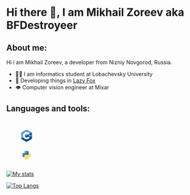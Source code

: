 
# **Hi there 👋, I am Mikhail Zoreev aka BFDestroyeer**

## About me:
Hi i am Mikhail Zoreev, a developer from Nizniy Novgorod, Russia.
* 👨‍🎓 I am informatics student at Lobachevsky University
* 🦊 Developing things in [Lazy Fox](https://github.com/lazyfox-studio)
* 👁 Computer vision engineer at Mixar

## **Languages and tools:**
<code>
    <img height="32" src="https://raw.githubusercontent.com/github/explore/80688e429a7d4ef2fca1e82350fe8e3517d3494d/topics/cpp/cpp.png" alt="C++" style="margin:8px">
    <img height="32" src="https://raw.githubusercontent.com/github/explore/80688e429a7d4ef2fca1e82350fe8e3517d3494d/topics/python/python.png" alt="Python" style="margin:8px">
</code>

[![My stats](https://github-readme-stats.vercel.app/api?username=BFDestroyeer)](https://github.com/anuraghazra/github-readme-stats)

[![Top Langs](https://github-readme-stats.vercel.app/api/top-langs/?username=BFDestroyeer)](https://github.com/anuraghazra/github-readme-stats)

